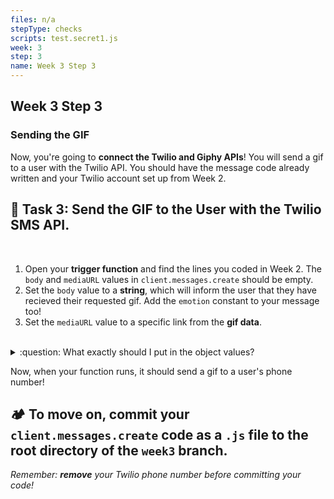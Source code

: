 ```yaml
---
files: n/a
stepType: checks
scripts: test.secret1.js
week: 3
step: 3
name: Week 3 Step 3
---
```


## Week 3 Step 3

### Sending the GIF

Now, you're going to **connect the Twilio and Giphy APIs**! You will send a gif to a user with the Twilio API. You should have the message code already written and your Twilio account set up from Week 2.

## **:pencil: Task 3: Send the GIF to the User with the Twilio SMS API.** <br>

</br>

1. Open your **trigger function** and find the lines you coded in Week 2. The `body` and `mediaURL` values in `client.messages.create` should be empty.
2. Set the `body` value to a **string**, which will inform the user that they have recieved their requested gif. Add the `emotion` constant to your message too!
3. Set the `mediaURL` value to a specific link from the **gif data**.

</br>

<details>
<summary>:question: What exactly should I put in the object values?</summary>
  </br>
  
The `body` value should look something like this: _Hello! That is the ${emotion} gif you requested :)_. <br> <br>
The `mediaURL` value should be this **link** from the returned gif data: **jsonResult.data.images.downsized_large.url**

  <br>
</details>

Now, when your function runs, it should send a gif to a user's phone number!

## **:camping: To move on, commit your `client.messages.create` code as a `.js` file to the root directory of the `week3` branch.**

*Remember: **remove** your Twilio phone number before committing your code!*
